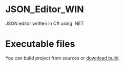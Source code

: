 # JSON_Editor_WIN
JSON editor written in C# using .NET

# Executable files

You can build project from sources or [download build](https://github.com/user576g/JSON_Editor_WIN/releases/download/1.0.2/JSON_Editor.zip).
